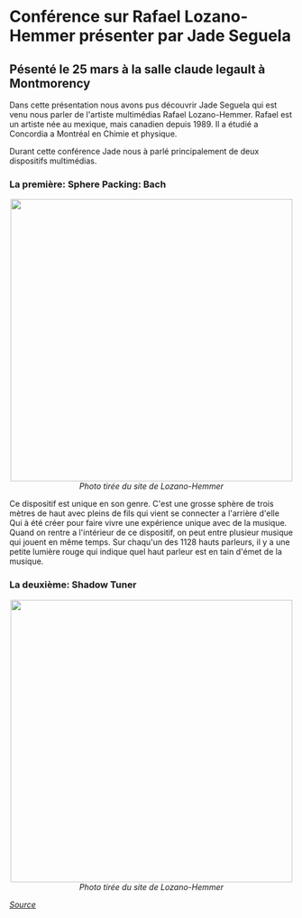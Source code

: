# Conférence sur Rafael Lozano-Hemmer présenter par Jade Seguela 

## Pésenté le 25 mars à la salle claude legault à Montmorency

Dans cette présentation nous avons pus découvrir Jade Seguela qui est venu nous parler de l'artiste multimédias Rafael Lozano-Hemmer.
Rafael est un artiste née au mexique, mais canadien depuis 1989. Il a étudié a Concordia a Montréal en Chimie et physique.

Durant cette conférence Jade nous à parlé principalement de deux dispositifs multimédias.

### La première: Sphere Packing: Bach

<p align="center">
  <img src="./photos/sphere.jpg" width="500px"><br>
  <i>Photo tirée du site de Lozano-Hemmer</i>
</p>

Ce dispositif est unique en son genre. C'est une grosse sphère de trois mètres de haut avec pleins de fils qui vient se connecter a l'arrière d'elle
Qui à été créer pour faire vivre une expérience unique avec de la musique. Quand on rentre a l'intérieur de ce dispositif, on peut entre plusieur musique qui jouent en même temps.
Sur chaqu'un des 1128 hauts parleurs, il y a une petite lumière rouge qui indique quel haut parleur est en tain d'émet de la musique.


### La deuxième: Shadow Tuner
<p align="center">
  <img src="./photos/shadow_tuner.jpg" width="500px"><br>
  <i>Photo tirée du site de Lozano-Hemmer</i>
</p>


*[Source](https://www.lozano-hemmer.com)*
